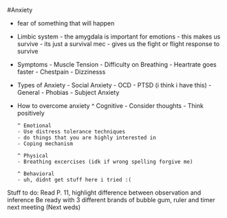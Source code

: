 #Anxiety

- fear of something that will happen

* Limbic system
      - the amygdala is important for emotions
      - this makes us survive
      - its just a survival mec
      - gives us the fight or flight response to survive

* Symptoms
      - Muscle Tension
      - Difficulty on Breathing
      - Heartrate goes faster
      - Chestpain
      - Dizzinesss

* Types of Anxiety
      - Social Anxiety
      - OCD
      - PTSD (i think i have this)
      - General
      - Phobias
      - Subject Anxiety

* How to overcome anxiety
      ^ Cognitive
      - Consider thoughts
      - Think positively

      ^ Emotional
      - Use distress tolerance techniques
      - do things that you are highly interested in
      - Coping mechanism 

      ^ Physical
      - Breathing excercises (idk if wrong spelling forgive me) 
      
      ^ Behavioral
      - uh, didnt get stuff here i tried :(
      

Stuff to do:
Read P. 11, highlight difference between observation and inference
Be ready with 3 different brands of bubble gum, ruler and timer next meeting (Next weds)
